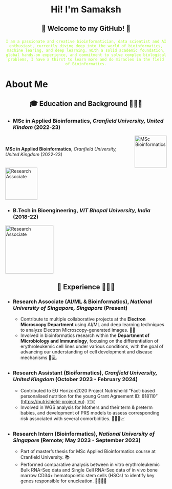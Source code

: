 # <p align="center">Hi! I'm Samaksh</p>


## <p align="center">👾 Welcome to my GitHub! 👾</p> 
<p align="center"><code style="color : greenyellow;">I am a passionate and creative bioinformatician, data scientist and AI enthusiast, currently diving deep into the world of bioinformatics, machine learing, and deep learning. With a solid academic foundation, global hands-on experience, and commitment to solve complex biological problems, I have a thirst to learn more and do miracles in the field of Bioinformatics.</code></p>




# About Me

## <p align="center">🎓 **Education and Background** 👨🏻‍🎓</p>


- ### **MSc in Applied Bioinformatics**, *Cranfield University, United Kindom* (2022-23)
<div style="display: flex; align-items: center;">
  <p><b>MSc in Applied Bioinformatics</b>, <i>Cranfield University, United Kingdom</i> (2022-23)</p>
  <img src="https://github.com/user-attachments/assets/354790f3-9d8b-4afa-b037-30a8d2be0335" alt="MSc Bioinformatics" width="100" style="margin-left: 10px;"/>
</div>


<div align="left">
  <img src="https://github.com/user-attachments/assets/354790f3-9d8b-4afa-b037-30a8d2be0335" alt="Research Associate" width="100"/>
</div>

- ### **B.Tech in Bioengineering**, *VIT Bhopal University, India* (2018-22)
<div align="left">
  <img src="https://github.com/user-attachments/assets/ffe1122a-3705-4e1a-9dad-e5e84c6a28de" alt="Research Associate" width="150"/>
</div>


## <p align="center">🚀 **Experience** 👨🏻‍💻</p>

- ### **Research Associate (AI/ML & Bioinformatics)**, *National University of Singapore, Singapore*  (Present)

  - Contribute to multiple collaborative projects at the **Electron Microscopy Department** using AI/ML and deep learning techniques to analyze Electron Microscopy-generated images. 🔬🦠
  - Involved in bioinformatics research within the **Department of Microbiology and Immunology**, focusing on the differentiation of erythroleukemic cell lines under various conditions, with the goal of advancing our understanding of cell development and disease mechanisms 🧬💻.
  

- ### **Research Assistant (Bioiformatics)**, *Cranfield University, United Kingdom*  (October 2023 - February 2024)

  - Contributed to EU Horizon2020 Project Nutrisheild “Fact-based personalised nutrition for
the young Grant Agreement ID: 818110” (https://nutrishield-project.eu). 🇪🇺
  - Involved in WGS analysis for Mothers and their term & preterm babies, and development of PRS models to assess corresponding risk associated with several comorbidities. 🧑‍🧒🧬📈
 

- ### **Research Intern (Bioinformatics)**, *National University of Singapore*  (Remote; May 2023 - September 2023)

  - Part of master’s thesis for MSc Applied Bioinformatics course at Cranfield University. 📚
  - Performed comparative analysis between in vitro erythroleukemic Bulk RNA-Seq data and Single Cell RNA-Seq data of in vivo bone marrow CD34+ hematopoietic stem cells (HSCs) to identify key genes responsible for enucleation. 🧬👨🏻‍💻
 
